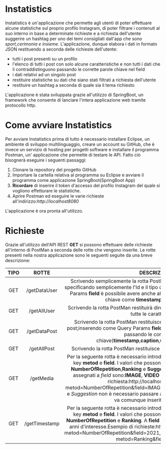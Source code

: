 # Instatistics
Instatistics è un'applicazione che permette agli utenti di poter effettuare alcune statistiche sul proprio profilo Instagram, di poter filtrare i contenuti al suo interno in base a determinate richieste e a richiesta dell'utente suggerire un hashtag per uno dei temi consigliati dall'app che sono *sport,cerimonia e insieme*. L'applicazione, dunque elabora i dati in formato JSON restituendo a seconda delle richieste dell'utente:
* tutti i post presenti su un profilo
* l'elenco di tutti i post con solo alcune caratteristiche e non tutti i dati che li contraddistinguono passando le corrette parole chiave nel field
* i dati relativi ad un singolo post
* restituire statistiche su dati che siano stati filtrati a richiesta dell'utente
* restituire un hashtag a seconda di quale sia il tema richiesto



L'applicazione è stata sviluppata grazie all'utilizzo di SpringBoot, un framework che consente di lanciare l'intera applicazione web tramite protocollo http.

# Come avviare Instatistics
Per avviare Instatistics prima di tutto è necessario installare Eclipse, un ambiente di sviluppo multilinguaggio, creare un account su GitHub, che è invece un servizio di hosting per progetti software e installare il programma Postman, un' applicazione che permette di testare le API. Fatto ciò bisognerà eseguire i seguenti passaggi:
1.  Clonare la repository del progetto GitHub
2.  Importare la cartella relativa al programma su Eclipse e avviare il programma come applicazione SpringBoot(SpringBoot App)
3.  **Ricordare** di inserire il token d'accesso del profilo Instagram del quale si vogliono effetturare le statistiche.
4.  Aprire Postman ed eseguire le varie richieste all'indirizzo:*http://localhost8080*

L'applicazione è ora pronta all'utilizzo.

# Richieste
Grazie all'utilizzo dell'API REST **GET** si possono effettuare delle richieste all'interno di PostMan a seconda delle rotte che vengono inserite. Le rotte presenti nella nostra applicazione sono le seguenti seguite da una breve descrizione:

|**TIPO**|**ROTTE**  | **DESCRIZIONE**    |
| :---: | :---: | :---: | 
|GET|/getDataUser|Scrivendo semplicemente la rotta PostMan restituirà l'elenco di tutti i post specificando semplicemente l'Id e il tipo di post; inserendo invece come Query Params  **field** è possibile avere anche altre caratteristiche passando parole chiave come **timestamp**,**caption**,**username**| 
|GET|/getAllUser|Scrivendo la rotta PostMan restituirà direttamente l'elenco di tutti i post, con tutte le caratteristiche|
|GET|/getDataPost|Scrivendo la rotta PostMan restituisce il singolo post con l'Id e il tipo di post;inserendo come Query Params **field** è possibile ottenere anche altri dati passando le corrette parole chiave(**timestamp**,**caption**,**username**,**media_type**)|
|GET|/getAllPost|Scrivendo la rotta PostMan restituisce il post con tutti i campi d'interesse|
|GET|/getMedia|Per la seguente rotta è necessario introdurre due Query Params aventi come key **metod** e **field**. I valori che possono essere assegnati a *metod* sono: **NumberOfRepetition**,**Ranking** e **Suggestion**. I valori che possono essere assegnati a *field* sono:**IMAGE**, **VIDEO** e **CAROUSEL_ALBUM**.Esempio di richiesta:http://localhost:8080/getMedia?metod=NumberOfRepetition&field=IMAGE. Per accedere ai risultati di *Ranking* e *Suggestion* non è necessario passare alcun valore per field, ma la **key** field va comunque inserita nella richiesta|
|GET|/getTimestamp|Per la seguente rotta è necessario introdurre due Query Params aventi come key **metod** e **field**. I valori che possono essere assegnati a *metod* sono: **NumberOfRepetition** e **Ranking**. A **field** andranno passati come parametri gli anni d'interesse.Esempio di richieste:http://localhost:8080/getTimestamp?metod=NumberOfRepetition&field=2021,http://localhost:8080/getTimestamp?metod=Ranking&field=2021,2020|

